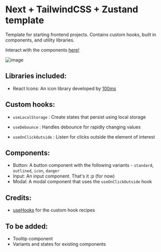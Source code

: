 # Next + TailwindCSS + Zustand template

Template for starting frontend projects. Contains custom hooks, built in components, and utility libraries.

Interact with the components [here!](https://ntz-five.vercel.app/)

![image](https://user-images.githubusercontent.com/57426646/210043800-6e92c393-9b91-4799-93f2-bd421c278584.png)

## Libraries included:

-   React Icons: An icon library developed by [100ms](https://100ms.live)

## Custom hooks:

-   `useLocalStorage` : Create states that persist using local storage

-   `useDebounce` : Handles debounce for rapidly changing values

-   `useOnClickOutside` : Listen for clicks outside the element of interest

## Components:

-   Button: A button component with the following variants - `standard`, `outlined`, `icon`, `danger`
-   Input: An input component. That's it :p (for now)
-   Modal: A modal component that uses the `useOnClickOutside` hook

## Credits:

-   [useHooks](https://usehooks.com/) for the custom hook recipes

## To be added:

-   Tooltip component
-   Variants and states for existing components
